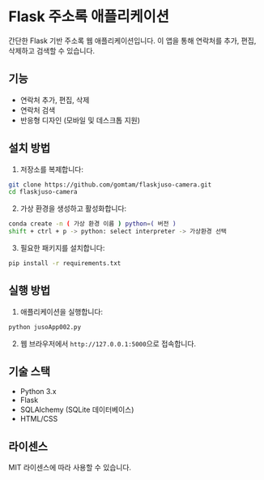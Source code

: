# Flask 주소록 애플리케이션

간단한 Flask 기반 주소록 웹 애플리케이션입니다. 이 앱을 통해 연락처를 추가, 편집, 삭제하고 검색할 수 있습니다.

## 기능

- 연락처 추가, 편집, 삭제
- 연락처 검색
- 반응형 디자인 (모바일 및 데스크톱 지원)

## 설치 방법

1. 저장소를 복제합니다:
```bash
git clone https://github.com/gomtam/flaskjuso-camera.git
cd flaskjuso-camera
```

2. 가상 환경을 생성하고 활성화합니다:
```bash
conda create -n ( 가상 환경 이름 ) python=( 버전 )
shift + ctrl + p -> python: select interpreter -> 가상환경 선택
```

3. 필요한 패키지를 설치합니다:
```bash
pip install -r requirements.txt
```

## 실행 방법

1. 애플리케이션을 실행합니다:
```bash
python jusoApp002.py
```

2. 웹 브라우저에서 `http://127.0.0.1:5000`으로 접속합니다.

## 기술 스택

- Python 3.x
- Flask
- SQLAlchemy (SQLite 데이터베이스)
- HTML/CSS

## 라이센스

MIT 라이센스에 따라 사용할 수 있습니다. 